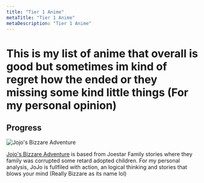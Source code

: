 ```yaml
---
title: "Tier 1 Anime"
metaTitle: "Tier 1 Anime"
metaDescription: "Tier 1 Anime"
---
```

# This is my list of anime that overall is good but sometimes im kind of regret how the ended or they missing some kind little things (For my personal opinion)
## Progress
![Jojo's Bizzare Adventure](https://cdn.myanimelist.net/images/anime/3/40409.jpg "Jojo's Bizzare Adventure")

[Jojo's Bizzare Adventure](https://myanimelist.net/anime/14719/JoJo_no_Kimyou_na_Bouken_TV) is based from Joestar Family stories where they family was corrupted some retard adopted children.
For my personal analysis, JoJo is fullfiled with action, an logical thinking and stories that blows your mind (Really Bizzare as its name lol)
